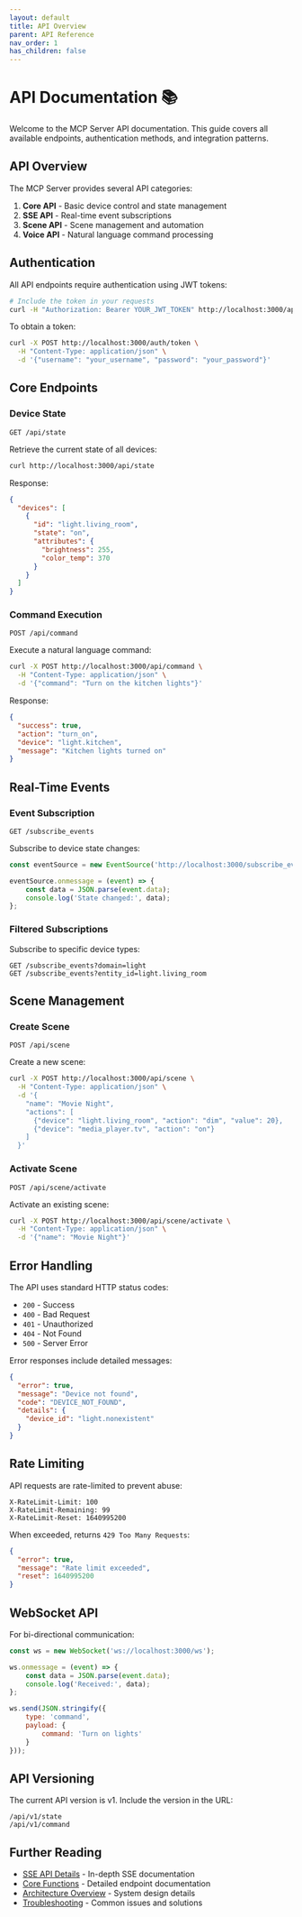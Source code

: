```yaml
---
layout: default
title: API Overview
parent: API Reference
nav_order: 1
has_children: false
---
```


# API Documentation 📚

Welcome to the MCP Server API documentation. This guide covers all available endpoints, authentication methods, and integration patterns.

## API Overview

The MCP Server provides several API categories:

1. **Core API** - Basic device control and state management
2. **SSE API** - Real-time event subscriptions
3. **Scene API** - Scene management and automation
4. **Voice API** - Natural language command processing

## Authentication

All API endpoints require authentication using JWT tokens:

```bash
# Include the token in your requests
curl -H "Authorization: Bearer YOUR_JWT_TOKEN" http://localhost:3000/api/state
```

To obtain a token:

```bash
curl -X POST http://localhost:3000/auth/token \
  -H "Content-Type: application/json" \
  -d '{"username": "your_username", "password": "your_password"}'
```

## Core Endpoints

### Device State

```http
GET /api/state
```

Retrieve the current state of all devices:

```bash
curl http://localhost:3000/api/state
```

Response:
```json
{
  "devices": [
    {
      "id": "light.living_room",
      "state": "on",
      "attributes": {
        "brightness": 255,
        "color_temp": 370
      }
    }
  ]
}
```

### Command Execution

```http
POST /api/command
```

Execute a natural language command:

```bash
curl -X POST http://localhost:3000/api/command \
  -H "Content-Type: application/json" \
  -d '{"command": "Turn on the kitchen lights"}'
```

Response:
```json
{
  "success": true,
  "action": "turn_on",
  "device": "light.kitchen",
  "message": "Kitchen lights turned on"
}
```

## Real-Time Events

### Event Subscription

```http
GET /subscribe_events
```

Subscribe to device state changes:

```javascript
const eventSource = new EventSource('http://localhost:3000/subscribe_events?token=YOUR_TOKEN');

eventSource.onmessage = (event) => {
    const data = JSON.parse(event.data);
    console.log('State changed:', data);
};
```

### Filtered Subscriptions

Subscribe to specific device types:

```http
GET /subscribe_events?domain=light
GET /subscribe_events?entity_id=light.living_room
```

## Scene Management

### Create Scene

```http
POST /api/scene
```

Create a new scene:

```bash
curl -X POST http://localhost:3000/api/scene \
  -H "Content-Type: application/json" \
  -d '{
    "name": "Movie Night",
    "actions": [
      {"device": "light.living_room", "action": "dim", "value": 20},
      {"device": "media_player.tv", "action": "on"}
    ]
  }'
```

### Activate Scene

```http
POST /api/scene/activate
```

Activate an existing scene:

```bash
curl -X POST http://localhost:3000/api/scene/activate \
  -H "Content-Type: application/json" \
  -d '{"name": "Movie Night"}'
```

## Error Handling

The API uses standard HTTP status codes:

- `200` - Success
- `400` - Bad Request
- `401` - Unauthorized
- `404` - Not Found
- `500` - Server Error

Error responses include detailed messages:

```json
{
  "error": true,
  "message": "Device not found",
  "code": "DEVICE_NOT_FOUND",
  "details": {
    "device_id": "light.nonexistent"
  }
}
```

## Rate Limiting

API requests are rate-limited to prevent abuse:

```http
X-RateLimit-Limit: 100
X-RateLimit-Remaining: 99
X-RateLimit-Reset: 1640995200
```

When exceeded, returns `429 Too Many Requests`:

```json
{
  "error": true,
  "message": "Rate limit exceeded",
  "reset": 1640995200
}
```

## WebSocket API

For bi-directional communication:

```javascript
const ws = new WebSocket('ws://localhost:3000/ws');

ws.onmessage = (event) => {
    const data = JSON.parse(event.data);
    console.log('Received:', data);
};

ws.send(JSON.stringify({
    type: 'command',
    payload: {
        command: 'Turn on lights'
    }
}));
```

## API Versioning

The current API version is v1. Include the version in the URL:

```http
/api/v1/state
/api/v1/command
```

## Further Reading

- [SSE API Details](sse.md) - In-depth SSE documentation
- [Core Functions](core.md) - Detailed endpoint documentation
- [Architecture Overview](../architecture.md) - System design details
- [Troubleshooting](../troubleshooting.md) - Common issues and solutions 